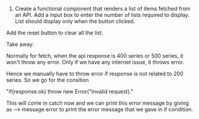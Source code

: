 1. Create a functional component that renders a list of items fetched from an API. Add a input box to enter the number of lists required to display. List should display only when the button clicked. 

Add the reset button to clear all the list.


Take away:

Normally for fetch, when the api response is 400 series or 500 series, it won't throw any error. Only if we have any internet issue, it throws error. 

Hence we manually have to throw error if response is not related to 200 series. So we go for the consition 

"if(response.ok) throw new Error("Invalid request)."


This will come in catch now and we can print this error message by giving as --> message.error to print the error message that we gave in if condition.
